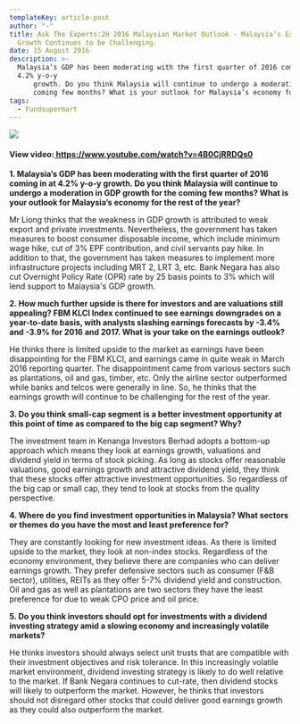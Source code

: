 ```yaml
---
templateKey: article-post
author: "-"
title: Ask The Experts:2H 2016 Malaysian Market Outlook - Malaysia’s Earnings
  Growth Continues to be Challenging.
date: 15 August 2016
description: >-
  Malaysia’s GDP has been moderating with the first quarter of 2016 coming in at
  4.2% y-o-y
      growth. Do you think Malaysia will continue to undergo a moderation in GDP growth for the
      coming few months? What is your outlook for Malaysia’s economy for the rest of the year?
tags:
  - Fundsupermart
---
```

![](/img/2016-08-15-commentary-malaysia-earnings-growth-continues-to-be-challenging-commentary.png)

<h4>View video:<a href="https://www.youtube.com/watch?v=4B0CjRRDQs0"> https://www.youtube.com/watch?v=4B0CjRRDQs0 </a></h4>

<!-- <ol type="1">
    <li><p><b>Malaysia’s GDP has been moderating with the first quarter of 2016 coming in at 4.2% y-o-y
        growth. Do you think Malaysia will continue to undergo a moderation in GDP growth for the
        coming few months? What is your outlook for Malaysia’s economy for the rest of the year?
        </b> </p>

        <p>Mr Liong thinks that the weakness in GDP growth is attributed to weak export and private
            investments. Nevertheless, the government has taken measures to boost consumer disposable
            income, which include minimum wage hike, cut of 3% EPF contribution, and civil servants pay hike.
            In addition to that, the government has taken measures to implement more infrastructure projects
            including MRT 2, LRT 3, etc. Bank Negara has also cut Overnight Policy Rate (OPR) rate by 25
            basis points to 3% which will lend support to Malaysia's GDP growth.</p>
        </li>
    <li><p><b>How much further upside is there for investors and are valuations still appealing? FBM KLCI
        Index continued to see earnings downgrades on a year-to-date basis, with analysts slashing
        earnings forecasts by -3.4% and -3.9% for 2016 and 2017. What is your take on the earnings
        outlook?</b> </p>

        <p>He thinks there is limited upside to the market as earnings have been disappointing for the FBM
            KLCI, and earnings came in quite weak in March 2016 reporting quarter. The disappointment came
            from various sectors such as plantations, oil and gas, timber, etc. Only the airline sector
            outperformed while banks and telcos were generally in line. So, he thinks that the earnings growth
            will continue to be challenging for the rest of the year.</p>
    </li>

    <li><p><b>Do you think small-cap segment is a better investment opportunity at this point of time as
        compared to the big cap segment? Why?</b> </p>
    
    <p>The investment team in Kenanga Investors Berhad adopts a bottom-up approach which means they
        look at earnings growth, valuations and dividend yield in terms of stock picking. As long as stocks
        offer reasonable valuations, good earnings growth and attractive dividend yield, they think that
        these stocks offer attractive investment opportunities. So regardless of the big cap or small cap,
        they tend to look at stocks from the quality perspective.</p>
    </li>

    <li><p><b>Where do you find investment opportunities in Malaysia? What sectors or themes do you
        have the most and least preference for?</b> </p>
    
    <p>They are constantly looking for new investment ideas. As there is limited upside to the market, they
        look at non-index stocks. Regardless of the economy environment, they believe there are
        companies who can deliver earnings growth. They prefer defensive sectors such as consumer (F&B
        sector), utilities, REITs as they offer 5-7% dividend yield and construction. Oil and gas as well as
        plantations are two sectors they have the least preference for due to weak CPO price and oil price.</p></li>

    <li><p><b>Do you think investors should opt for investments with a dividend investing strategy amid a
        slowing economy and increasingly volatile markets?</b> </p>
        
    <p>He thinks investors should always select unit trusts that are compatible with their investment
        objectives and risk tolerance. In this increasingly volatile market environment, dividend investing
        strategy is likely to do well relative to the market. If Bank Negara continues to cut-rate, then
        dividend stocks will likely to outperform the market. However, he thinks that investors should not
        disregard other stocks that could deliver good earnings growth as they could also outperform the
        market.</p></li>
</ol>   -->

<p><b>1. Malaysia’s GDP has been moderating with the first quarter of 2016 coming in at 4.2% y-o-y
    growth. Do you think Malaysia will continue to undergo a moderation in GDP growth for the
    coming few months? What is your outlook for Malaysia’s economy for the rest of the year?
    </b> </p>

<p>Mr Liong thinks that the weakness in GDP growth is attributed to weak export and private
    investments. Nevertheless, the government has taken measures to boost consumer disposable
    income, which include minimum wage hike, cut of 3% EPF contribution, and civil servants pay hike.
    In addition to that, the government has taken measures to implement more infrastructure projects
    including MRT 2, LRT 3, etc. Bank Negara has also cut Overnight Policy Rate (OPR) rate by 25
    basis points to 3% which will lend support to Malaysia's GDP growth.</p>

<p><b>2. How much further upside is there for investors and are valuations still appealing? FBM KLCI
    Index continued to see earnings downgrades on a year-to-date basis, with analysts slashing
    earnings forecasts by -3.4% and -3.9% for 2016 and 2017. What is your take on the earnings
    outlook?</b> </p>

<p>He thinks there is limited upside to the market as earnings have been disappointing for the FBM
    KLCI, and earnings came in quite weak in March 2016 reporting quarter. The disappointment came
    from various sectors such as plantations, oil and gas, timber, etc. Only the airline sector
    outperformed while banks and telcos were generally in line. So, he thinks that the earnings growth
    will continue to be challenging for the rest of the year.</p>

<p><b>3. Do you think small-cap segment is a better investment opportunity at this point of time as
    compared to the big cap segment? Why?</b> </p>

<p>The investment team in Kenanga Investors Berhad adopts a bottom-up approach which means they
    look at earnings growth, valuations and dividend yield in terms of stock picking. As long as stocks
    offer reasonable valuations, good earnings growth and attractive dividend yield, they think that
    these stocks offer attractive investment opportunities. So regardless of the big cap or small cap,
    they tend to look at stocks from the quality perspective.</p>

<p><b>4. Where do you find investment opportunities in Malaysia? What sectors or themes do you
    have the most and least preference for?</b> </p>

<p>They are constantly looking for new investment ideas. As there is limited upside to the market, they
    look at non-index stocks. Regardless of the economy environment, they believe there are
    companies who can deliver earnings growth. They prefer defensive sectors such as consumer (F&B
    sector), utilities, REITs as they offer 5-7% dividend yield and construction. Oil and gas as well as
    plantations are two sectors they have the least preference for due to weak CPO price and oil price.</p>

<p><b>5. Do you think investors should opt for investments with a dividend investing strategy amid a
    slowing economy and increasingly volatile markets?</b> </p>
    
<p>He thinks investors should always select unit trusts that are compatible with their investment
    objectives and risk tolerance. In this increasingly volatile market environment, dividend investing
    strategy is likely to do well relative to the market. If Bank Negara continues to cut-rate, then
    dividend stocks will likely to outperform the market. However, he thinks that investors should not
    disregard other stocks that could deliver good earnings growth as they could also outperform the
    market.</p>